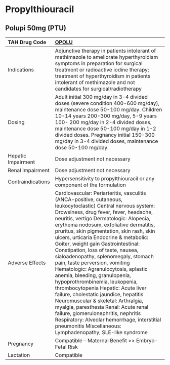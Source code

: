 # Propylthiouracil

## Polupi 50mg (PTU)

| TAH Drug Code      | [**OPOLU**](https://www.tahsda.org.tw/drugs/hissearch.php?drug_code=OPOLU)                                                                                                                                                                                                                                                                                                                                                                                                                                                                                                                                                                                                                                                                                                                                                                                                                                    |
|:-------------------|:--------------------------------------------------------------------------------------------------------------------------------------------------------------------------------------------------------------------------------------------------------------------------------------------------------------------------------------------------------------------------------------------------------------------------------------------------------------------------------------------------------------------------------------------------------------------------------------------------------------------------------------------------------------------------------------------------------------------------------------------------------------------------------------------------------------------------------------------------------------------------------------------------------------|
| Indications        | Adjunctive therapy in patients intolerant of methimazole to ameliorate hyperthyroidism symptoms in preparation for surgical treatment or radioactive iodine therapy; treatment of hyperthyroidism in patients intolerant of methimazole and not candidates for surgical/radiotherapy                                                                                                                                                                                                                                                                                                                                                                                                                                                                                                                                                                                                                          |
| Dosing             | Adult initial 300 mg/day in 3-4 divided doses (severe condition 400-600 mg/day), maintenance dose 50-100 mg/day. Children 10-14 years 200-300 mg/day, 5-9 years 100- 200 mg/day in 2-4 divided doses, maintenance dose 50-100 mg/day in 1-2 divided doses. Pregnancy initial 150-300 mg/day in 3-4 divided doses, maintenance dose 50-100 mg/day.                                                                                                                                                                                                                                                                                                                                                                                                                                                                                                                                                             |
| Hepatic Impairment | Dose adjustment not necessary                                                                                                                                                                                                                                                                                                                                                                                                                                                                                                                                                                                                                                                                                                                                                                                                                                                                                 |
| Renal Impairment   | Dose adjustment not necessary                                                                                                                                                                                                                                                                                                                                                                                                                                                                                                                                                                                                                                                                                                                                                                                                                                                                                 |
| Contraindications  | Hypersensitivity to propylthiouracil or any component of the formulation                                                                                                                                                                                                                                                                                                                                                                                                                                                                                                                                                                                                                                                                                                                                                                                                                                      |
| Adverse Effects    | Cardiovascular: Periarteritis, vasculitis (ANCA-positive, cutaneous, leukocytoclastic) Central nervous system: Drowsiness, drug fever, fever, headache, neuritis, vertigo Dermatologic: Alopecia, erythema nodosum, exfoliative dermatitis, pruritus, skin pigmentation, skin rash, skin ulcers, urticaria Endocrine & metabolic: Goiter, weight gain Gastrointestinal: Constipation, loss of taste, nausea, sialoadenopathy, splenomegaly, stomach pain, taste perversion, vomiting Hematologic: Agranulocytosis, aplastic anemia, bleeding, granulopenia, hypoprothrombinemia, leukopenia, thrombocytopenia Hepatic: Acute liver failure, cholestatic jaundice, hepatitis Neuromuscular & skeletal: Arthralgia, myalgia, paresthesia Renal: Acute renal failure, glomerulonephritis, nephritis Respiratory: Alveolar hemorrhage, interstitial pneumonitis Miscellaneous: Lymphadenopathy, SLE-like syndrome |
| Pregnancy          | Compatible – Maternal Benefit >> Embryo-Fetal Risk                                                                                                                                                                                                                                                                                                                                                                                                                                                                                                                                                                                                                                                                                                                                                                                                                                                            |
| Lactation          | Compatible                                                                                                                                                                                                                                                                                                                                                                                                                                                                                                                                                                                                                                                                                                                                                                                                                                                                                                    |

